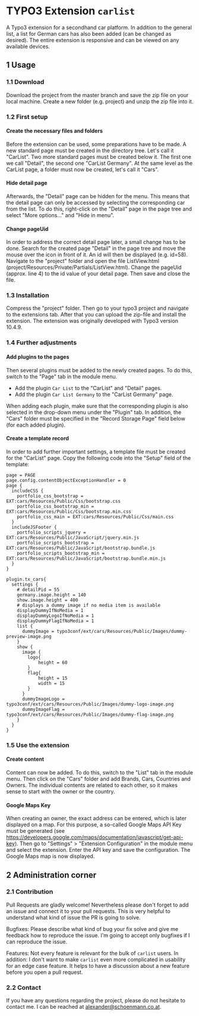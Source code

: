 # TYPO3 Extension ```carlist```

A Typo3 extension for a secondhand car platform. In addition to the general list, a list for German cars has also been added (can be changed as desired). The entire extension is responsive and can be viewed on any available devices.

## 1 Usage
### 1.1 Download
Download the project from the master branch and save the zip file on your local machine. Create a new folder (e.g. project) and unzip the zip file into it.

### 1.2 First setup
#### Create the necessary files and folders
Before the extension can be used, some preparations have to be made. 
A new standard page must be created in the directory tree. Let's call it "CarList". Two more standard pages must be created below it. The first one we call "Detail", the second one "CarList Germany".
At the same level as the CarList page, a folder must now be created, let's call it "Cars".

#### Hide detail page
Afterwards, the "Detail" page can be hidden for the menu. This means that the detail page can only be accessed by selecting the corresponding car from the list. To do this, right-click on the "Detail" page in the page tree and select "More options..." and "Hide in menu". 

#### Change pageUid
In order to address the correct detail page later, a small change has to be done. Search for the created page "Detail" in the page tree and move the mouse over the icon in front of it. An id will then be displayed (e.g. id=58). Navigate to the "project" folder and open the file ListView.html (project/Resources/Private/Partials/ListView.html). Change the pageUid (approx. line 4) to the id value of your detail page. Then save and close the file.

### 1.3 Installation
Compress the "project" folder. Then go to your typo3 project and navigate to the extensions tab. After that you can upload the zip-file and install the extension. The extension was originally developed with Typo3 version 10.4.9.

### 1.4 Further adjustments
#### Add plugins to the pages
Then several plugins must be added to the newly created pages. To do this, switch to the "Page" tab in the module menu.
- Add the plugin ```Car List``` to the "CarList" and "Detail" pages.
- Add the plugin ```Car List Germany``` to the "CarList Germany" page.

When adding each plugin, make sure that the corresponding plugin is also selected in the drop-down menu under the "Plugin" tab. In addition, the "Cars" folder must be specified in the "Record Storage Page" field below (for each added plugin).

#### Create a template record
In order to add further important settings, a template file must be created for the "CarList" page. 
Copy the following code into the "Setup" field of the template:
```
page = PAGE
page.config.contentObjectExceptionHandler = 0
page {
  includeCSS {
    portfolio_css_bootstrap = EXT:cars/Resources/Public/Css/bootstrap.css
    portfolio_css_bootstrap_min = EXT:cars/Resources/Public/Css/bootstrap.min.css
    portfolio_css_main = EXT:cars/Resources/Public/Css/main.css
  }
  includeJSFooter {
    portfolio_scripts_jquery = EXT:cars/Resources/Public/JavaScript/jquery.min.js
    portfolio_scripts_bootstrap = EXT:cars/Resources/Public/JavaScript/bootstrap.bundle.js
    portfolio_scripts_bootstrap_min = EXT:cars/Resources/Public/JavaScript/bootstrap.bundle.min.js
  }
}

plugin.tx_cars{
  settings {
    # detailPid = 55
    germany.image.height = 140
    show.image.height = 400
    # displays a dummy image if no media item is available
    displayDummyIfNoMedia = 1
    displayDummyLogoIfNoMedia = 1
    displayDummyFlagIfNoMedia = 1
    list {
      dummyImage = typo3conf/ext/cars/Resources/Public/Images/dummy-preview-image.png
    }
    show {
      image {
        logo{
        	height = 60
        }
        flag{
        	height = 15
        	width = 15
        }
      }
      dummyImageLogo = typo3conf/ext/cars/Resources/Public/Images/dummy-logo-image.png
      dummyImageFlag = typo3conf/ext/cars/Resources/Public/Images/dummy-flag-image.png
    }
  }
}
```

### 1.5 Use the extension
#### Create content
Content can now be added. To do this, switch to the "List" tab in the module menu. Then click on the "Cars" folder and add Brands, Cars, Countries and Owners. The individual contents are related to each other, so it makes sense to start with the owner or the country.

#### Google Maps Key
When creating an owner, the exact address can be entered, which is later displayed on a map. For this purpose, a so-called Google Maps API Key must be generated (see https://developers.google.com/maps/documentation/javascript/get-api-key).
Then go to "Settings" > "Extension Configuration" in the module menu and select the extension. Enter the API key and save the configuration. The Google Maps map is now displayed.

## 2 Administration corner
### 2.1 Contribution
Pull Requests are gladly welcome! Nevertheless please don't forget to add an issue and connect it to your pull requests. This is very helpful to understand what kind of issue the PR is going to solve.

Bugfixes: Please describe what kind of bug your fix solve and give me feedback how to reproduce the issue. I'm going to accept only bugfixes if I can reproduce the issue.

Features: Not every feature is relevant for the bulk of ```carlist``` users. In addition: I don't want to make ```carlist``` even more complicated in usability for an edge case feature. It helps to have a discussion about a new feature before you open a pull request.

### 2.2 Contact
If you have any questions regarding the project, please do not hesitate to contact me. I can be reached at alexander@schoenmann.co.at.
